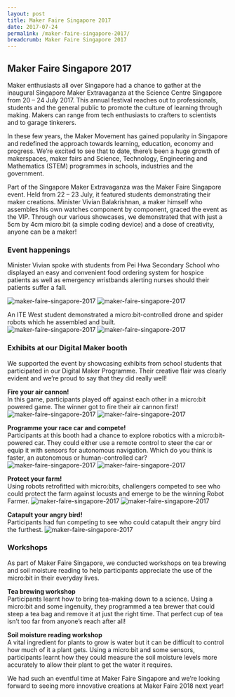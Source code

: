 ```yaml
---
layout: post
title: Maker Faire Singapore 2017
date: 2017-07-24
permalink: /maker-faire-singapore-2017/
breadcrumb: Maker Faire Singapore 2017
---
```


## Maker Faire Singapore 2017

Maker enthusiasts all over Singapore had a chance to gather at the inaugural Singapore Maker Extravaganza at the Science Centre Singapore from 20 – 24 July 2017. This annual festival reaches out to professionals, students and the general public to promote the culture of learning through making. Makers can range from tech enthusiasts to crafters to scientists and to garage tinkerers.

In these few years, the Maker Movement has gained popularity in Singapore and redefined the approach towards learning, education, economy and progress. We’re excited to see that to date, there’s been a huge growth of makerspaces, maker fairs and Science, Technology, Engineering and Mathematics (STEM) programmes in schools, industries and the government.

Part of the Singapore Maker Extravaganza was the Maker Faire Singapore event. Held from 22 – 23 July, it featured students demonstrating their maker creations. Minister Vivian Balakrishnan, a maker himself who assembles his own watches component by component, graced the event as the VIP. Through our various showcases, we demonstrated that with just a 5cm by 4cm micro:bit (a simple coding device) and a dose of creativity, anyone can be a maker!

### Event happenings
Minister Vivian spoke with students from Pei Hwa Secondary School who displayed an easy and convenient food ordering system for hospice patients as well as emergency wristbands alerting nurses should their patients suffer a fall.

![maker-faire-singapore-2017](/images/stories/features/maker-faire-singapore-2017/maker-faire-singapore-2017-1.jpg)
![maker-faire-singapore-2017](/images/stories/features/maker-faire-singapore-2017/maker-faire-singapore-2017-2.jpg)

An ITE West student demonstrated a micro:bit-controlled drone and spider robots which he assembled and built.<br>
![maker-faire-singapore-2017](/images/stories/features/maker-faire-singapore-2017/maker-faire-singapore-2017-3.jpg)
![maker-faire-singapore-2017](/images/stories/features/maker-faire-singapore-2017/maker-faire-singapore-2017-4.jpg)

### Exhibits at our Digital Maker booth
We supported the event by showcasing exhibits from school students that participated in our Digital Maker Programme. Their creative flair was clearly evident and we’re proud to say that they did really well!

**Fire your air cannon!**<br>
In this game, participants played off against each other in a micro:bit powered game. The winner got to fire their air cannon first!
![maker-faire-singapore-2017](/images/stories/features/maker-faire-singapore-2017/maker-faire-singapore-2017-5.jpg)
![maker-faire-singapore-2017](/images/stories/features/maker-faire-singapore-2017/maker-faire-singapore-2017-6.jpg)

**Programme your race car and compete!**<br>
Participants at this booth had a chance to explore robotics with a micro:bit-powered car. They could either use a remote control to steer the car or equip it with sensors for autonomous navigation. Which do you think is faster, an autonomous or human-controlled car?
![maker-faire-singapore-2017](/images/stories/features/maker-faire-singapore-2017/maker-faire-singapore-2017-7.jpg)
![maker-faire-singapore-2017](/images/stories/features/maker-faire-singapore-2017/maker-faire-singapore-2017-8.jpg)

**Protect your farm!**<br>
Using robots retrofitted with micro:bits, challengers competed to see who could protect the farm against locusts and emerge to be the winning Robot Farmer.
![maker-faire-singapore-2017](/images/stories/features/maker-faire-singapore-2017/maker-faire-singapore-2017-9.jpg)
![maker-faire-singapore-2017](/images/stories/features/maker-faire-singapore-2017/maker-faire-singapore-2017-10.jpg)

**Catapult your angry bird!**<br>
Participants had fun competing to see who could catapult their angry bird the furthest.
![maker-faire-singapore-2017](/images/stories/features/maker-faire-singapore-2017/maker-faire-singapore-2017-11.jpg)

### Workshops
As part of Maker Faire Singapore, we conducted workshops on tea brewing and soil moisture reading to help participants appreciate the use of the micro:bit in their everyday lives.

**Tea brewing workshop**<br>
Participants learnt how to bring tea-making down to a science. Using a micro:bit and some ingenuity, they programmed a tea brewer that could steep a tea bag and remove it at just the right time. That perfect cup of tea isn’t too far from anyone’s reach after all!

**Soil moisture reading workshop**<br>
A vital ingredient for plants to grow is water but it can be difficult to control how much of it a plant gets. Using a micro:bit and some sensors, participants learnt how they could measure the soil moisture levels more accurately to allow their plant to get the water it requires.

We had such an eventful time at Maker Faire Singapore and we’re looking forward to seeing more innovative creations at Maker Faire 2018 next year!



